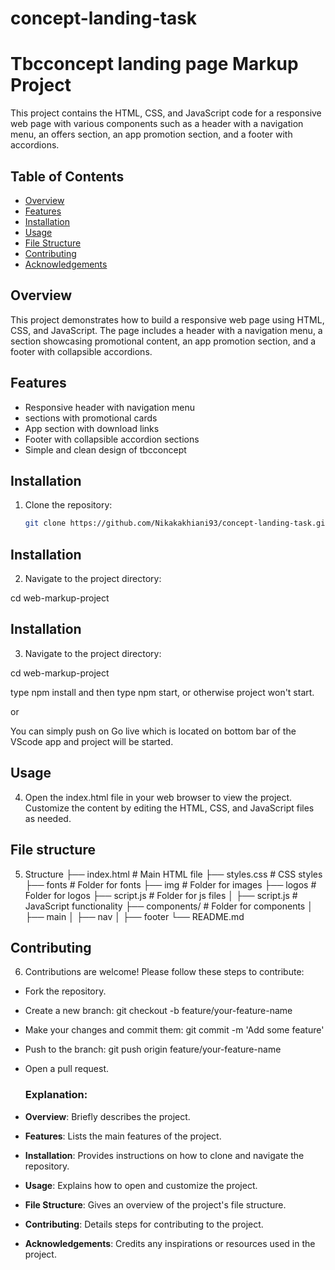 # concept-landing-task

# Tbcconcept landing page Markup Project

This project contains the HTML, CSS, and JavaScript code for a responsive web page with various components such as a header with a navigation menu, an offers section, an app promotion section, and a footer with accordions.

## Table of Contents

- [Overview](#overview)
- [Features](#features)
- [Installation](#installation)
- [Usage](#usage)
- [File Structure](#file-structure)
- [Contributing](#contributing)
- [Acknowledgements](#acknowledgements)

## Overview

This project demonstrates how to build a responsive web page using HTML, CSS, and JavaScript. The page includes a header with a navigation menu, a section showcasing promotional content, an app promotion section, and a footer with collapsible accordions.

## Features

- Responsive header with navigation menu
- sections with promotional cards
- App section with download links
- Footer with collapsible accordion sections
- Simple and clean design of tbcconcept

## Installation

1. Clone the repository:
   ```bash
   git clone https://github.com/Nikakakhiani93/concept-landing-task.git
   ```

## Installation

2. Navigate to the project directory:

cd web-markup-project

## Installation

3. Navigate to the project directory:

cd web-markup-project

type npm install and then type npm start, or otherwise project won't start.

or

You can simply push on Go live which is located on bottom bar of the VScode app and project will be started.

## Usage

4. Open the index.html file in your web browser to view the project.
   Customize the content by editing the HTML, CSS, and JavaScript files as needed.

## File structure

5. Structure
   ├── index.html # Main HTML file
   ├── styles.css # CSS styles
   ├── fonts # Folder for fonts
   ├── img # Folder for images
   ├── logos # Folder for logos
   ├── script.js # Folder for js files
   │ ├── script.js # JavaScript functionality
   ├── components/ # Folder for components
   │ ├── main
   │ ├── nav
   │ ├── footer
   └── README.md

## Contributing

6. Contributions are welcome! Please follow these steps to contribute:

- Fork the repository.
- Create a new branch: git checkout -b feature/your-feature-name
- Make your changes and commit them: git commit -m 'Add some feature'
- Push to the branch: git push origin feature/your-feature-name
- Open a pull request.

  ### Explanation:

- **Overview**: Briefly describes the project.
- **Features**: Lists the main features of the project.
- **Installation**: Provides instructions on how to clone and navigate the repository.
- **Usage**: Explains how to open and customize the project.
- **File Structure**: Gives an overview of the project's file structure.
- **Contributing**: Details steps for contributing to the project.
- **Acknowledgements**: Credits any inspirations or resources used in the project.
